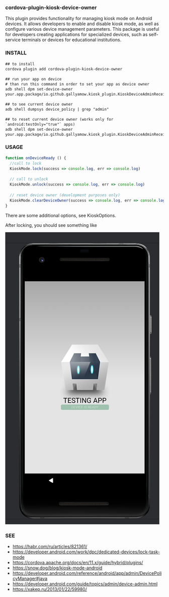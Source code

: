 ### cordova-plugin-kiosk-device-owner

This plugin provides functionality for managing kiosk mode on Android devices. It allows developers to enable and
disable kiosk mode, as well as configure various device management parameters. This package is useful for developers
creating applications for specialized devices, such as self-service terminals or devices for educational institutions.

### INSTALL

```shell
## to install
cordova plugin add cordova-plugin-kiosk-device-owner

## run your app on device
# than run this command in order to set your app as device owner
adb shell dpm set-device-owner your.app.package/io.github.gallyamow.kiosk_plugin.KioskDeviceAdminReceiver

## to see current device owner
adb shell dumpsys device_policy | grep "admin"

## to reset current device owner (works only for  `android:testOnly="true"` apps)
adb shell dpm set-device-owner your.app.package/io.github.gallyamow.kiosk_plugin.KioskDeviceAdminReceiver
```

### USAGE

```js
function onDeviceReady () {
  //call to lock
  KioskMode.lock(success => console.log, err => console.log)

  // call to unlock
  KioskMode.unlock(success => console.log, err => console.log)

  // reset device owner (development purposes only)
  KioskMode.clearDeviceOwner(success => console.log, err => console.log)
}
```

There are some additional options, see KioskOptions.

After locking, you should see something like

![pinned](./pinned.png)


### SEE

* https://habr.com/ru/articles/821361/
* https://developer.android.com/work/dpc/dedicated-devices/lock-task-mode
* https://cordova.apache.org/docs/en/11.x/guide/hybrid/plugins/
* https://snow.dog/blog/kiosk-mode-android
* https://developer.android.com/reference/android/app/admin/DevicePolicyManager#java
* https://developer.android.com/guide/topics/admin/device-admin.html
* https://xakep.ru/2013/01/22/59980/